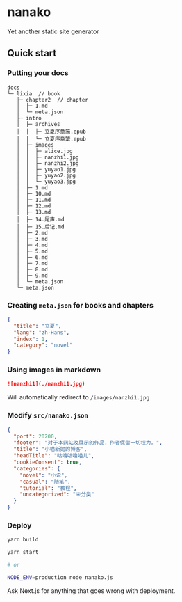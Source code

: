 # nanako

Yet another static site generator

## Quick start

### Putting your docs

```
docs
└─ lixia  // book
   ├─ chapter2  // chapter
   │  ├─ 1.md
   │  └─ meta.json
   ├─ intro
   │  ├─ archives
   │  │  ├─ 立夏序章简.epub
   │  │  └─ 立夏序章繁.epub
   │  ├─ images
   │  │  ├─ alice.jpg
   │  │  ├─ nanzhi1.jpg
   │  │  ├─ nanzhi2.jpg
   │  │  ├─ yuyao1.jpg
   │  │  ├─ yuyao2.jpg
   │  │  └─ yuyao3.jpg
   │  ├─ 1.md
   │  ├─ 10.md
   │  ├─ 11.md
   │  ├─ 12.md
   │  ├─ 13.md
   │  ├─ 14.尾声.md
   │  ├─ 15.后记.md
   │  ├─ 2.md
   │  ├─ 3.md
   │  ├─ 4.md
   │  ├─ 5.md
   │  ├─ 6.md
   │  ├─ 7.md
   │  ├─ 8.md
   │  ├─ 9.md
   │  └─ meta.json
   └─ meta.json
```

### Creating `meta.json` for books and chapters

```json
{
  "title": "立夏",
  "lang": "zh-Hans",
  "index": 1,
  "category": "novel"
}
```

### Using images in markdown

```markdown
![nanzhi1](./nanzhi1.jpg)
```

Will automatically redirect to `/images/nanzhi1.jpg`

### Modify `src/nanako.json`

```json
{
  "port": 20200,
  "footer": "对于本网站及展示的作品，作者保留一切权力。",
  "title": "小喵新姬的博客",
  "headTitle": "咕噜咕噜喵儿",
  "cookieConsent": true,
  "categories": {
    "novel": "小说",
    "casual": "随笔",
    "tutorial": "教程",
    "uncategorized": "未分类"
  }
}
```

### Deploy

```bash
yarn build

yarn start

# or

NODE_ENV=production node nanako.js
```

Ask Next.js for anything that goes wrong with deployment.
